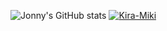 ![Jonny's GitHub stats](https://github-readme-stats.vercel.app/api?username=JonnyBoy2000&show_icons=true&theme=tokyonight&hide_border=true) [![Kira-Miki](https://github-readme-stats.vercel.app/api/pin/?username=JonnyBoy2000&repo=Kira-Public)](https://github.com/anuraghazra/github-readme-stats)


